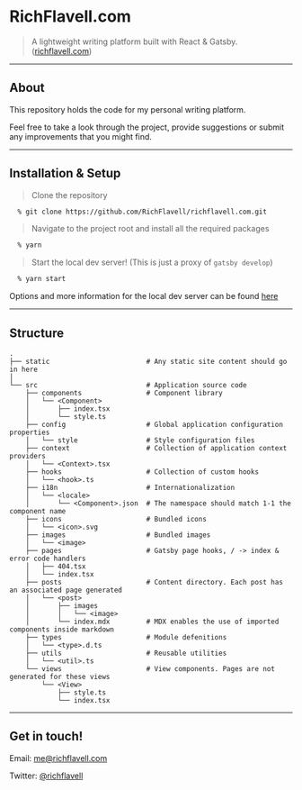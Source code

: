 # RichFlavell.com

> A lightweight writing platform built with React & Gatsby. (<a href="https://richflavell.com" target="_blank">richflavell.com</a>)

---

## About

This repository holds the code for my personal writing platform.

Feel free to take a look through the project, provide suggestions or submit any improvements that you might find.

---

## Installation & Setup

> Clone the repository

```zsh
  % git clone https://github.com/RichFlavell/richflavell.com.git
```

> Navigate to the project root and install all the required packages

```zsh
  % yarn
```

> Start the local dev server! (This is just a proxy of `gatsby develop`)

```zsh
  % yarn start
```

Options and more information for the local dev server can be found <a href="https://www.gatsbyjs.org/docs/gatsby-cli/#develop">here</a>

---

## Structure

```
.
├── static                        # Any static site content should go in here
│
└── src                           # Application source code
    ├── components                # Component library
    │   └── <Component>
    │       ├── index.tsx
    │       └── style.ts
    ├── config                    # Global application configuration properties
    │   └── style                 # Style configuration files
    ├── context                   # Collection of application context providers
    │   └── <Context>.tsx
    ├── hooks                     # Collection of custom hooks
    │   └── <hook>.ts
    ├── i18n                      # Internationalization
    │   └── <locale>
    │       └── <Component>.json  # The namespace should match 1-1 the component name
    ├── icons                     # Bundled icons
    │   └── <icon>.svg
    ├── images                    # Bundled images
    │   └── <image>
    ├── pages                     # Gatsby page hooks, / -> index & error code handlers
    │   ├── 404.tsx
    │   └── index.tsx
    ├── posts                     # Content directory. Each post has an associated page generated
    │   └── <post>
    │       ├── images
    │       │   └── <image>
    │       └── index.mdx         # MDX enables the use of imported components inside markdown
    ├── types                     # Module defenitions
    │   └── <type>.d.ts
    ├── utils                     # Reusable utilities
    │   └── <util>.ts
    └── views                     # View components. Pages are not generated for these views
        └── <View>
            ├── style.ts
            └── index.tsx
```

---

## Get in touch!

Email: <a href="mailto:me@richflavell.com">me@richflavell.com</a>

Twitter: <a href="https://twitter.com/RichFlavell">@richflavell</a>
